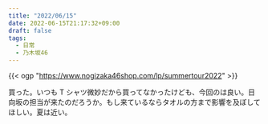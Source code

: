 ```yaml
---
title: "2022/06/15"
date: 2022-06-15T21:17:32+09:00
draft: false
tags:
  - 日常
  - 乃木坂46
---
```


{{< ogp "https://www.nogizaka46shop.com/lp/summertour2022" >}}

買った。いつも T シャツ微妙だから買ってなかったけども、今回のは良い。日向坂の担当が来たのだろうか。もし来ているならタオルの方まで影響を及ぼしてほしい。夏は近い。
